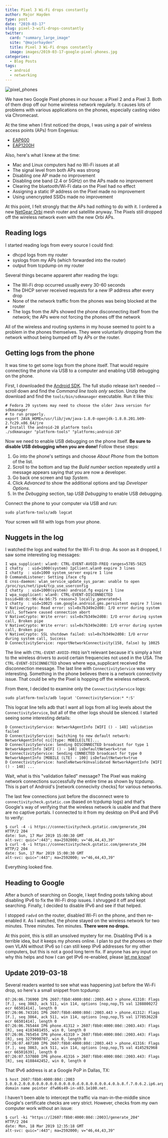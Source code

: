 ```yaml
---
title: Pixel 3 Wi-Fi drops constantly
author: Major Hayden
type: post
date: "2019-03-17"
slug: pixel-3-wifi-drops-constantly
twitter:
  card: "summary_large_image"
  site: "@majorhayden"
  title: Pixel 3 Wi-Fi drops constantly
  image: images/2019-03-17-google-pixel-phones.jpg
categories:
  - Blog Posts
tags:
  - android
  - networking
---
```


![pixel_phones]

We have two Google Pixel phones in our house: a Pixel 2 and a Pixel 3. Both
of them drop off our home wireless network regularly. It causes lots of
problems with various applications on the phones, especially casting video
via Chromecast.

At the time when I first noticed the drops, I was using a pair of wireless
access points (APs) from Engenius:

* [EAP600]
* [EAP1200H]

Also, here's what I knew at the time:

* Mac and Linux computers had no Wi-Fi issues at all
* The signal level from both APs was strong
* Disabling one AP made no improvement
* Disabling one band (2.4 or 5GHz) on the APs made no improvement
* Clearing the bluetooth/Wi-Fi data on the Pixel had no effect
* Assigning a static IP address on the Pixel made no improvement
* Using unencrypted SSIDs made no improvement

At this point, I felt strongly that the APs had nothing to do with it. I
ordered a new [NetGear Orbi] mesh router and satellite anyway. The Pixels
still dropped off the wireless network even with the new Orbi APs.

## Reading logs

I started reading logs from every source I could find:

* dhcpd logs from my router
* syslogs from my APs (which forwarded into the router)
* output from tcpdump on my router

Several things became apparent after reading the logs:

* The Wi-Fi drop occurred usually every 30-60 seconds
* The DHCP server received requests for a new IP address after every drop
* None of the network traffic from the phones was being blocked at the router
* The logs from the APs showed the phone disconnecting itself from the
  network; the APs were not forcing the phones off the network

All of the wireless and routing systems in my house seemed to point to a
problem in the phones themselves. They were voluntarily dropping from the
network without being bumped off by APs or the router.

## Getting logs from the phone

It was time to get some logs from the phone itself. That would require
connecting the phone via USB to a computer and enabling USB debugging on the
phone.

First, I downloaded the [Android SDK]. The full studio release isn't needed
-- scroll down and find the *Command line tools only* section. Unzip the
download and find the `tools/bin/sdkmanager` executable. Run it like this:

```
# Fedora 29 systems may need to choose the older Java version for sdkmanager
# to run properly.
export JAVA_HOME=/usr/lib/jvm/java-1.8.0-openjdk-1.8.0.201.b09-2.fc29.x86_64/jre
# Install the android-28 platform tools
./sdkmanager "platform-tools" "platforms;android-28"
```

Now we need to enable USB debugging on the phone itself. **Be sure to disable
USB debugging when you are done!** Follow these steps:

1. Go into the phone's settings and choose *About Phone* from the bottom of
   the list.
2. Scroll to the bottom and tap the *Build number* section repeatedly until
   a message appears saying that you are now a developer.
3. Go back one screen and tap *System*.
4. Click *Advanced* to show the additional options and tap *Developer Options*.
5. In the *Debugging* section, tap *USB Debugging* to enable USB debugging.

Connect the phone to your computer via USB and run:

```
sudo platform-tools/adb logcat
```

Your screen will fill with logs from your phone.

## Nuggets in the log

I watched the logs and waited for the Wi-Fi to drop. As soon as it dropped, I
saw some interesting log messages:

```
I wpa_supplicant: wlan0: CTRL-EVENT-AVOID-FREQ ranges=5785-5825
I chatty  : uid=1000(system) IpClient.wlan0 expire 3 lines
I chatty  : uid=1000 system_server expire 1 line
D CommandListener: Setting iface cfg
E cnss-daemon: wlan_service_update_sys_param: unable to open /proc/sys/net/ipv4/tcp_use_userconfig
I chatty  : uid=1000(system) android.fg expire 1 line
I wpa_supplicant: wlan0: CTRL-EVENT-DISCONNECTED bssid=88:dc:96:4a:b6:75 reason=3 locally_generated=1
I chatty  : uid=10025 com.google.android.gms.persistent expire 7 lines
V NativeCrypto: Read error: ssl=0x7b349e2d08: I/O error during system call, Software caused connection abort
V NativeCrypto: Write error: ssl=0x7b349e2d08: I/O error during system call, Broken pipe
V NativeCrypto: Write error: ssl=0x7b349e2d08: I/O error during system call, Broken pipe
V NativeCrypto: SSL shutdown failed: ssl=0x7b349e2d08: I/O error during system call, Success
D ConnectivityService: reportNetworkConnectivity(158, false) by 10025
```

The line with `CTRL-EVENT-AVOID-FREQ` isn't relevant because it's simply a
hint to the wireless drivers to avoid certain frequencies not used in the
USA. The `CTRL-EVENT-DISCONNECTED` shows where wpa_supplicant received the
disconnection message. The last line with `ConnectivityService` was very
interesting. Something in the phone believes there is a network connectivity
issue. That could be why the Pixel is hopping off the wireless network.

From there, I decided to examine only the `ConnectivityService` logs:

```
sudo platform-tools/adb logcat 'ConnectivityService:* *:S'
```

This logcat line tells adb that I want all logs from all log levels about the
`ConnectivityService`, but all of the other logs should be silenced. I
started seeing some interesting details:

```
D ConnectivityService: NetworkAgentInfo [WIFI () - 148] validation failed
D ConnectivityService: Switching to new default network: NetworkAgentInfo{ ni{[type: MOBILE[LTE]...
D ConnectivityService: Sending DISCONNECTED broadcast for type 1 NetworkAgentInfo [WIFI () - 148] isDefaultNetwork=true
D ConnectivityService: Sending CONNECTED broadcast for type 0 NetworkAgentInfo [MOBILE (LTE) - 100] isDefaultNetwork=true
D ConnectivityService: handleNetworkUnvalidated NetworkAgentInfo [WIFI () - 148] ...
```

Wait, what is this "validation failed" message? The Pixel was making network
connections successfully the entire time as shown by tcpdump. This is part of
Android's [network connecivity checks] for various networks.

The last few connections just before the disconnect were to
`connectivitycheck.gstatic.com` (based on tcpdump logs) and that's Google's
way of verifying that the wireless network is usable and that there are no
captive portals. I connected to it from my desktop on IPv4 and IPv6 to verify:

```
$ curl -4 -i https://connectivitycheck.gstatic.com/generate_204
HTTP/2 204
date: Sun, 17 Mar 2019 15:00:30 GMT
alt-svc: quic=":443"; ma=2592000; v="46,44,43,39"
$ curl -6 -i https://connectivitycheck.gstatic.com/generate_204
HTTP/2 204
date: Sun, 17 Mar 2019 15:00:30 GMT
alt-svc: quic=":443"; ma=2592000; v="46,44,43,39"
```

Everything looked fine.

## Heading to Google

After a bunch of searching on Google, I kept finding posts talking about
disabling IPv6 to fix the Wi-Fi drop issues. I shrugged it off and kept
searching. Finally, I decided to disable IPv6 and see if that helped.

I stopped `radvd` on the router, disabled Wi-Fi on the phone, and then
re-enabled it. As I watched, the phone stayed on the wireless network for two
minutes. Three minutes. Ten minutes. **There were no drops.**

At this point, this is still an unsolved mystery for me. Disabling IPv6 is a
terrible idea, but it keeps my phones online. I plan to put the phones on
their own VLAN without IPv6 so I can still keep IPv6 addresses for my other
computers, but this is not a good long term fix. If anyone has any input on
why this helps and how I can get IPv6 re-enabled, please [let me know]!

## Update 2019-03-18

Several readers wanted to see what was happening just before the Wi-Fi drop,
so here's a small snippet from tcpdump:

```
07:26:06.736900 IP6 2607:f8b0:4000:80d::2003.443 > phone.41310: Flags [F.], seq 3863, ack 511, win 114, options [nop,nop,TS val 1288800272 ecr 66501414], length 0
07:26:06.743101 IP6 2607:f8b0:4000:80d::2003.443 > phone.41312: Flags [F.], seq 3864, ack 511, win 114, options [nop,nop,TS val 1778536228 ecr 66501414], length 0
07:26:06.765444 IP6 phone.41312 > 2607:f8b0:4000:80d::2003.443: Flags [R], seq 4183481455, win 0, length 0
07:26:06.765454 IP6 phone.41310 > 2607:f8b0:4000:80d::2003.443: Flags [R], seq 3279990707, win 0, length 0
07:26:07.487180 IP6 2607:f8b0:4000:80d::2003.443 > phone.41316: Flags [F.], seq 3863, ack 511, win 114, options [nop,nop,TS val 4145292968 ecr 66501639], length 0
07:26:07.537080 IP6 phone.41316 > 2607:f8b0:4000:80d::2003.443: Flags [R], seq 4188442452, win 0, length 0
```

That IPv6 address is at a Google PoP in Dallas, TX:

```
$ host 2607:f8b0:4000:80d::2003
3.0.0.2.0.0.0.0.0.0.0.0.0.0.0.0.d.0.8.0.0.0.0.4.0.b.8.f.7.0.6.2.ip6.arpa domain name pointer dfw06s49-in-x03.1e100.net.
```

I haven't been able to intercept the traffic via man-in-the-middle since
Google's certificate checks are very strict. However, checks from my own
computer work without an issue:

```
$ curl -ki "https://[2607:f8b0:4000:80d::2003]/generate_204"
HTTP/2 204
date: Mon, 18 Mar 2019 12:35:18 GMT
alt-svc: quic=":443"; ma=2592000; v="46,44,43,39"
```

[pixel_phones]: /images/2019-03-17-google-pixel-phones.jpg
[EAP600]: https://www.engeniustech.com/engenius-products/indoor-wireless-ceiling-ap-eap600/
[EAP1200H]: https://www.engeniustech.com/engenius-products/indoor-wireless-ceiling-ap-eap1200h/
[NetGear Orbi]: https://www.netgear.com/support/product/RBR50.aspx
[Android SDK]: https://developer.android.com/studio
[Network connectivity checks]: https://android.googlesource.com/platform/frameworks/base/+/android-6.0.0_r1/services/core/java/com/android/server/ConnectivityService.java#2009
[let me know]: mailto:major@mhtx.net
